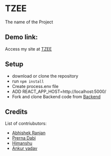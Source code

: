 # TZEE
The name of the Project

## Demo link:
Access my site at [TZEE](https://tzee.netlify.app/)









## Setup
- download or clone the repository
- run `npm install`
- Create process.env file
- ADD REACT_APP_HOST=http://localhost:5000/
- Fork and clone Backend code from [Backend](https://github.com/prernadabi23/TZEE-backend)

## Credits
List of contriubutors:
- [Abhishek Ranjan](https://github.com/Abhishek3223)
- [Prerna Dabi](https://github.com/prernadabi23)
- [Himanshu](https://github.com/007xylogramori)
- [Ankur yadav](https://github.com/ankur020)

